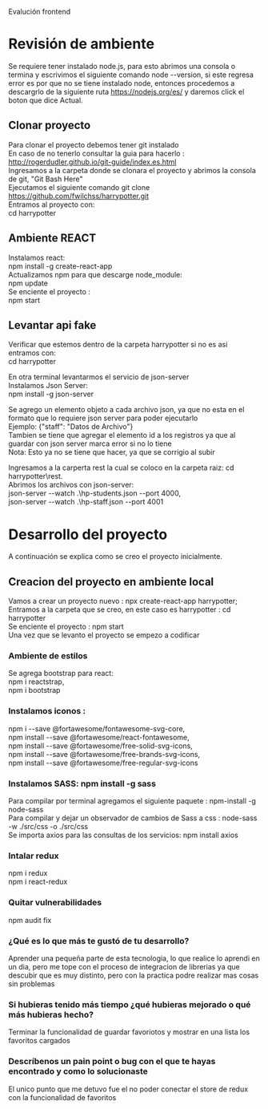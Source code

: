 Evalución frontend

# Revisión de ambiente  
Se requiere tener instalado node.js, para esto abrimos una consola o termina y escrivimos el siguiente comando node --version, si este regresa error es por que no se tiene instalado node, entonces procedemos a descargrlo de la siguiente ruta https://nodejs.org/es/ y daremos click el boton que dice Actual.  

## Clonar proyecto  
Para clonar el proyecto debemos tener git instalado  
En caso de no tenerlo consultar la guia para hacerlo : http://rogerdudler.github.io/git-guide/index.es.html  
Ingresamos a la carpeta donde se clonara el  proyecto y abrimos la consola de git, "Git Bash Here"  
Ejecutamos el siguiente comando git clone https://github.com/fwilchss/harrypotter.git  
Entramos al proyecto con:  
cd harrypotter  

## Ambiente REACT  
Instalamos react:  
npm install -g create-react-app   
Actualizamos npm para que descarge node_module:   
npm update  
Se enciente el proyecto :  
npm start  

## Levantar api fake  
Verificar que estemos dentro de la carpeta harrypotter si no es asi entramos con:   
cd harrypotter  

En otra terminal levantarmos el servicio de json-server  
Instalamos Json Server:   
npm install -g json-server    

Se agrego un elemento objeto a cada archivo json, ya que no esta en el formato que lo requiere json server para poder ejecutarlo   
Ejemplo: {"staff": "Datos de Archivo"}  
Tambien se tiene que agregar el elemento id a los registros ya que al guardar con json server marca error si no lo tiene  
Nota: Esto ya no se tiene que hacer, ya que se corrigio al subir  

Ingresamos a la carperta rest la cual se coloco en la carpeta raiz: cd harrypotter\rest.  
Abrimos los archivos con json-server:   
json-server --watch .\hp-students.json  --port 4000,   
json-server --watch .\hp-staff.json  --port 4001

# Desarrollo del proyecto  
A continuación se explica como se creo el proyecto inicialmente.  

## Creacion del proyecto en ambiente local  
Vamos a crear un proyecto nuevo  : npx create-react-app harrypotter;   
Entramos a la carpeta que se creo, en este caso es harrypotter : cd harrypotter  
Se enciente el proyecto : npm start  
Una vez que se levanto el proyecto se empezo a codificar 

### Ambiente de estilos  
Se agrega bootstrap para react:  
npm i reactstrap,  
npm i bootstrap  

### Instalamos iconos :   
npm i --save @fortawesome/fontawesome-svg-core,  
npm install --save @fortawesome/react-fontawesome,   
npm install --save @fortawesome/free-solid-svg-icons,   
npm install --save @fortawesome/free-brands-svg-icons,     
npm install --save @fortawesome/free-regular-svg-icons   

### Instalamos SASS: npm install -g sass  
Para compilar por terminal agregamos el siguiente paquete : npm-install -g node-sass  
Para compilar y dejar un observador de cambios de Sass a css :  node-sass -w ./src/css -o ./src/css  
Se importa axios para las consultas de los servicios: npm install axios  

### Intalar redux  
npm i redux  
npm i react-redux

### Quitar vulnerabilidades 
npm audit fix  

### ¿Qué es lo que más te gustó de tu desarrollo?  

Aprender una pequeña parte de esta tecnologia, lo que realice lo aprendi en un dia, pero me tope con el proceso de integracion de librerias ya que descubir que es muy distinto, pero con la practica podre realizar mas cosas sin problemas 

### Si hubieras tenido más tiempo ¿qué hubieras mejorado o qué más hubieras hecho?  

Terminar la funcionalidad de guardar favoriotos y mostrar en una lista los favoritos cargados  

### Descríbenos un pain point o bug con el que te hayas encontrado y como lo solucionaste  

El unico punto que me detuvo fue el no poder conectar el store de redux con la funcionalidad de favoritos  

  

